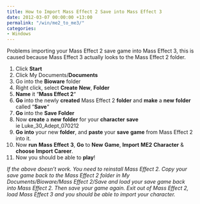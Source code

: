 ```yaml
---
title: How to Import Mass Effect 2 Save into Mass Effect 3
date: 2012-03-07 00:00:00 +13:00
permalink: "/win/me2_to_me3/"
categories:
- Windows
---
```


Problems importing your Mass Effect 2 save game into Mass Effect 3, this is caused because Mass Effect 3 actually looks to the Mass Effect 2 folder.

  1. Click **Start**
  2. Click My Documents/**Documents**
  3. Go into the **Bioware** folder
  4. Right click, select **Create** **New**, **Folder**
  5. **Name** it &#8220;**Mass Effect 2**&#8220;
  6. **Go** into the newly **created** Mass Effect 2 **folder** and **make** a **new** **folder** called &#8220;**Save**&#8220;
  7. **Go** into the **Save** **Folder**
  8. Now **create** a **new** **folder** for your **character** **save** ie Luke\_30\_Adept_070212
  9. **Go** **into** your new **folder**, and **paste** your **save** **game** from Mass Effect 2 into it.
 10. Now **run** **Mass** **Effect** **3**, **Go** to **New** **Game**, **Import** **ME2** **Character** & **choose** **Import** **Career**.
 11. Now you should be able to **play**!

_If the above doesn&#8217;t work. You need to reinstall Mass Effect 2. Copy your save game back to the Mass Effect 2 folder in My Documents/Bioware/Mass Effect 2/Save and load your save game back into Mass Effect 2. Then save your game again. Exit out of Mass Effect 2, load Mass Effect 3 and you should be able to import your character._
